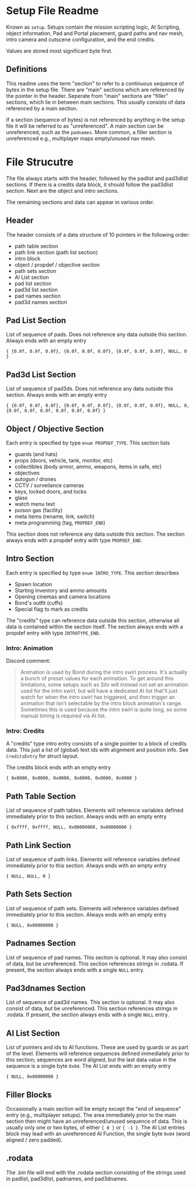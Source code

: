 # Setup File Readme

Known as `setup`. Setups contain the mission scripting logic, AI Scripting, object information, Pad and Portal placement, guard paths and nav mesh, intro camera and cutscene configuration, and the end credits.

Values are stored most significant byte first.

## Definitions

This readme uses the term "section" to refer to a continuous sequence of bytes in the setup file. There are "main" sections which are referenced by the pointer in the header. Seperate from "main" sections are "filler" sections, which lie in between main sections. This usually consists of data referenced by a main section.

If a section (sequence of bytes) is not referenced by anything in the setup file it will be referred to as "unreferenced". A main section can be unreferenced, such as the `padnames`. More common, a filler section is unreferenced e.g., multiplayer maps empty/unused nav mesh.

# File Strucutre

The file always starts with the header, followed by the padlist and pad3dlist sections. If there is a credits data block, it should follow the pad3dlist section. Next are the object and intro sections.

The remaining sections and data can appear in various order.

## Header

The header consists of a data structure of 10 pointers in the following order:

- path table section
- path link section (path list section)
- intro block
- object / propdef / objective section
- path sets section
- AI List section
- pad list section
- pad3d list section
- pad names section
- pad3d names section

## Pad List Section 

List of sequence of pads. Does not reference any data outside this section. Always ends with an empty entry

    { {0.0f, 0.0f, 0.0f}, {0.0f, 0.0f, 0.0f}, {0.0f, 0.0f, 0.0f}, NULL, 0 }

## Pad3d List Section 

List of sequence of pad3ds. Does not reference any data outside this section. Always ends with an empty entry  

    { {0.0f, 0.0f, 0.0f}, {0.0f, 0.0f, 0.0f}, {0.0f, 0.0f, 0.0f}, NULL, 0, {0.0f, 0.0f, 0.0f, 0.0f, 0.0f, 0.0f} }

## Object / Objective Section

Each entry is specified by type `enum PROPDEF_TYPE`. This section lists

- guards (and hats)
- props (doors, vehicle, tank, monitor, etc)
- collectibles (body armor, ammo, weapons, items in safe, etc)
- objectives
- autogun / drones
- CCTV / surveilance cameras
- keys, locked doors, and locks
- glass
- watch menu text
- poison gas (facility)
- meta items (rename, link, switch)
- meta programming (tag, `PROPDEF_END`)

This section does not reference any data outside this section. The section always ends with a propdef entry with type `PROPDEF_END`.

## Intro Section

Each entry is specified by type `enum INTRO_TYPE`. This section describes  

- Spawn location
- Starting inventory and ammo amounts
- Opening cinemas and camera locations
- Bond's outfit (cuffs)
- Special flag to mark as credits

The "credits" type can reference data outside this section, otherwise all data is contained within the section itself. The section always ends with a propdef entry with type `INTROTYPE_END`.

### Intro: Animation

Discord comment:
> Animation is used by Bond during the intro swirl process. It's actually a bunch of preset values for each animation. To get around this limitations, some setups such as Silo will instead not set an animation used for the intro swirl, but will have a dedicated AI list that'll just watch for when the intro swirl has triggered, and then trigger an animation that isn't selectable by the intro block animation's range. Sometimes this is used because the intro swirl is quite long, so some manual timing is required via AI list.

### Intro: Credits

A "credits" type intro entry consists of a single pointer to a block of credits data. This just a list of (global) text ids with alignment and position info. See `CreditsEntry` for struct layout.

The credits block ends with an empty entry  

    { 0x0000, 0x0000, 0x0000, 0x0000, 0x0000, 0x0000 }

## Path Table Section

List of sequence of path tables. Elements will reference variables defined immediately prior to this section. Always ends with an empty entry  

    { 0xffff, 0xffff, NULL, 0x00000000, 0x00000000 }

## Path Link Section

List of sequence of path links. Elements will reference variables defined immediately prior to this section. Always ends with an empty entry  

    { NULL, NULL, 0 }

## Path Sets Section

List of sequence of path sets. Elements will reference variables defined immediately prior to this section. Always ends with an empty entry  

    { NULL, 0x00000000 }

## Padnames Section

List of sequence of pad names. This section is optional. It may also consist of data, but be unreferenced. This section references strings in .rodata. If present, the section always ends with a single `NULL` entry.

## Pad3dnames Section

List of sequence of pad3d names. This section is optional. It may also consist of data, but be unreferenced. This section references strings in .rodata. If present, the section always ends with a single `NULL` entry.

## AI List Section

List of pointers and ids to AI functions. These are used by guards or as part of the level. Elements will reference sequences defined immediately prior to this section; sequences are word aligned, but the last data value in the sequence is a single byte `0x04`. The AI List ends with an empty entry  

    { NULL, 0x00000000 }

## Filler Blocks

Occasionally a main section will be empty except the "end of sequence" entry (e.g., multiplayer setups). The area immediately prior to the main section then might have an unreferenced/unused sequence of data. This is usually only one or two bytes, of either `{ 0 }` or `{ -1 }`. The AI List entries block may lead with an unreferenced AI Function, the single byte `0x04` (word aligned / zero padded).

## .rodata

The .bin file will end with the .rodata section consisting of the strings used in padlist, pad3dlist, padnames, and pad3dnames.